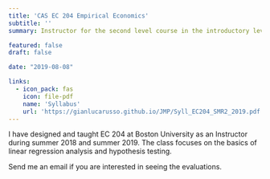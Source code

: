 ```yaml
---
title: 'CAS EC 204 Empirical Economics'
subtitle: ''
summary: Instructor for the second level course in the introductory level sequence of empirical economics.

featured: false
draft: false

date: "2019-08-08"

links:
  - icon_pack: fas
    icon: file-pdf
    name: 'Syllabus'
    url: 'https://gianlucarusso.github.io/JMP/Syll_EC204_SMR2_2019.pdf'
---
```


I have designed and taught EC 204 at Boston University as an Instructor during summer 2018 and summer 2019. The class focuses on the basics of linear regression analysis and hypothesis testing.

Send me an email if you are interested in seeing the evaluations.


<!-- ### Boston University Summer 2019

- [CAS EC 204 Empirical Economics](https://gianlucarusso.github.io/JMP/Syll_EC204_SMR2_2019.pdf) (Evaluations available upon request)

### Boston University Summer 2018

- [CAS EC 204 Empirical Economics](https://gianlucarusso.github.io/JMP/Syll_EC204_SMR2_2019.pdf) (Evaluations available upon request) -->
